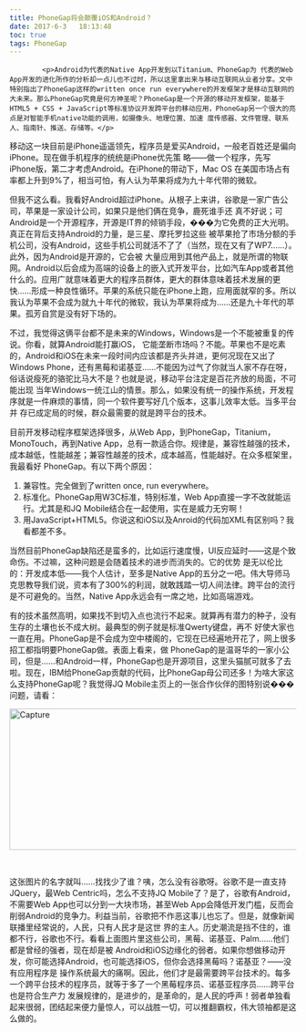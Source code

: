 ```yaml
---
title: PhoneGap将会颠覆iOS和Android？
date: 2017-6-3   18:13:48
toc: true
tags: PhoneGap
---
```


			<p>Android为代表的Native App开发到以Titanium、PhoneGap为 代表的Web App开发的进化所作的分析却一点儿也不过时，所以这里拿出来与移动互联网从业者分享。文中特别指出了PhoneGap这样的written once run everywhere的开发框架才是移动互联网的大未来。那么PhoneGap究竟是何方神圣呢？PhoneGap是一个开源的移动开发框架，能基于 HTML5 + CSS + JavaScript等标准协议开发跨平台的移动应用，PhoneGap另一个很大的亮点是对智能手机native功能的调用，如摄像头、地理位置、加速 度传感器、文件管理、联系人、指南针、推送、存储等。</p>
<p>移动这一块目前是iPhone遥遥领先，程序员是爱买Android，一般老百姓还是偏向iPhone。现在做手机程序的统统是iPhone优先策 略——做一个程序，先写iPhone版，第二才考虑Android。在iPhone的带动下，Mac OS 在美国市场占有率都上升到9%了，相当可怕，有人认为苹果将成为九十年代带的微软。</p>
<p>但我不这么看。我看好Android超过iPhone。从根子上来讲，谷歌是一家广告公司，苹果是一家设计公司，如果只是他们俩在竞争，鹿死谁手还 真不好说；可Android是一个开源程序，开源是IT界的倾销手段，���为它免费的正大光明。真正在背后支持Android的力量，是三星、摩托罗拉这些 被苹果抢了市场分额的手机公司，没有Android，这些手机公司就活不了了（当然，现在又有了WP7……）。此外，因为Android是开源的，它会被 大量应用到其他产品上，就是所谓的物联网。Android以后会成为高端的设备上的嵌入式开发平台，比如汽车App或者其他什么的。应用广就意味着更大的程序员群体，更大的群体意味着技术发展的更快……形成一种良性循环。苹果的系统只能在iPhone上跑，应用面就窄的多。所以我认为苹果不会成为就九十年代的微软，我认为苹果将成为……还是九十年代的苹果。孤芳自赏是没有好下场的。</p>
<p>不过，我觉得这俩平台都不是未来的Windows，Windows是一个不能被重复的传说。你看，就算Android能打赢iOS， 它能垄断市场吗？不能。苹果也不是吃素的，Android和iOS在未来一段时间内应该都是齐头并进，更何况现在又出了Windows Phone，还有黑莓和诺基亚……不能因为过气了你就当人家不存在呀，俗话说瘦死的骆驼比马大不是？也就是说，移动平台注定是百花齐放的局面，不可能出现 当年Windows一统江山的情景。那么，如果没有统一的操作系统，开发程序就是一件麻烦的事情，同一个软件要写好几个版本，这事儿效率太低。当多平台并 存已成定局的时候，群众最需要的就是跨平台的技术。</p>
<p>目前开发移动程序框架选择很多，从Web App，到PhoneGap，Titanium，MonoTouch，再到Native App，总有一款适合你。规律是，兼容性越强的技术，成本越低，性能越差；兼容性越差的技术，成本越高，性能越好。在众多框架里，我最看好 PhoneGap。有以下两个原因：</p>
<ol>
<li>兼容性。完全做到了written once, run everywhere。</li>
<li>标准化。PhoneGap用W3C标准，特别标准，Web App直接一字不改就能运行。尤其是和JQ Mobile结合在一起使用，实在是威力无穷啊！</li>
<li>用JavaScript+HTML5。你说这和iOS以及Anroid的代码加XML有区别吗？我看都差不多。</li>
</ol>
<p>当然目前PhoneGap缺陷还是蛮多的，比如运行速度慢，UI反应延时——这是个致命伤。不过嘛，这种问题是会随着技术的进步而消失的。它的优势 是无以伦比的：开发成本低——我个人估计，至多是Native App的五分之一吧。伟大导师马克思教导我们说，资本有了300%的利润，就敢践踏一切人间法律。跨平台的流行是不可避免的。当然，Native App永远会有一席之地，比如高端游戏。</p>
<p>有的技术虽然高明，如果找不到切入点也流行不起来。就算再有潜力的种子，没有生存的土壤也长不成大树。最典型的例子就是标准Qwerty键盘，再不 好使大家也一直在用。PhoneGap是不会成为空中楼阁的，它现在已经遍地开花了，网上很多招工都指明要PhoneGap做。表面上看来，做 PhoneGap的是温哥华的一家小公司，但是……和Android一样，PhoneGap也是开源项目，这里头猫腻可就多了去啦。现在，IBM给PhoneGap贡献的代码，比PhoneGap母公司还多！为啥大家这么支持PhoneGap呢？我觉得JQ Mobile主页上的一张合作伙伴的图特别说���问题，请看：</p>
<p><a href="http://www.webqianduan.cn/wp-content/uploads/2014/06/Capture.jpg"><img class="size-full wp-image-110 aligncenter" alt="Capture" src="http://www.webqianduan.cn/wp-content/uploads/2014/06/Capture.jpg" width="600" height="248"></a></p>
<p> </p>
<p>这张图片的名字就叫……找找少了谁？咦，怎么没有谷歌呀。谷歌不是一直支持JQuery，最Web Centric吗，怎么不支持JQ Mobile了？是了，谷歌有Android，不需要Web App也可以分到一大块市场，甚至Web App会降低开发门槛，反而会削弱Android的竞争力。利益当前，谷歌把不作恶这事儿也忘了。但是，就像新闻联播里经常说的，人民，只有人民才是这世 界的主人。历史潮流是挡不住的，谁都不行，谷歌也不行。看看上面图片里这些公司，黑莓、诺基亚、Palm……他们都是曾经的强者，现在却是被 Android和iOS边缘化的弱者。如果你想做移动开发，你可能选择Android，也可能选择iOS，但你会选择黑莓吗？诺基亚？——没有应用程序是 操作系统最大的痛啊。因此，他们才是最需要跨平台技术的。每多一个跨平台技术的程序员，就等于多了一个黑莓程序员、诺基亚程序员……跨平台也是符合生产力 发展规律的，是进步的，是革命的，是人民的呼声！弱者单独看起来很弱，团结起来便力量惊人，可以战胜一切，可以推翻霸权，伟大领袖都是这么做的。</p>
		